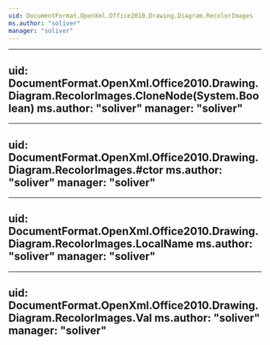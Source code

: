 ```yaml
---
uid: DocumentFormat.OpenXml.Office2010.Drawing.Diagram.RecolorImages
ms.author: "soliver"
manager: "soliver"
---
```


---
uid: DocumentFormat.OpenXml.Office2010.Drawing.Diagram.RecolorImages.CloneNode(System.Boolean)
ms.author: "soliver"
manager: "soliver"
---

---
uid: DocumentFormat.OpenXml.Office2010.Drawing.Diagram.RecolorImages.#ctor
ms.author: "soliver"
manager: "soliver"
---

---
uid: DocumentFormat.OpenXml.Office2010.Drawing.Diagram.RecolorImages.LocalName
ms.author: "soliver"
manager: "soliver"
---

---
uid: DocumentFormat.OpenXml.Office2010.Drawing.Diagram.RecolorImages.Val
ms.author: "soliver"
manager: "soliver"
---
